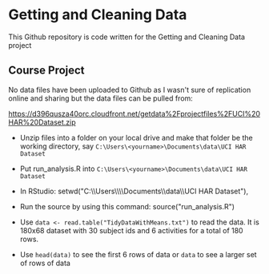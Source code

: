 Getting and Cleaning Data
=========================

This Github repository is code written for the Getting and Cleaning Data project

## Course Project
No data files have been uploaded to Github as I wasn't sure of replication online and sharing but the data files can be pulled from:

https://d396qusza40orc.cloudfront.net/getdata%2Fprojectfiles%2FUCI%20HAR%20Dataset.zip 


* Unzip files into a folder on your local drive and make that folder be the working directory, say `C:\Users\<yourname>\Documents\data\UCI HAR Dataset`

* Put run_analysis.R into `C:\Users\<yourname>\Documents\data\UCI HAR Dataset`

* In RStudio: setwd("C:\\\\Users\\\\<yourname>\\\\Documents\\\\data\\\\UCI HAR Dataset"), 

* Run the source by using this command: source("run_analysis.R")

* Use `data <- read.table("TidyDataWithMeans.txt")` to read the data. It is 180x68 dataset with 30 subject ids and 6 activities for a total of 180 rows. 

* Use `head(data)` to see the first 6 rows of data or `data` to see a larger set of rows of data